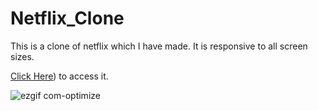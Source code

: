 # Netflix_Clone

This is a clone of netflix  which I have made. It is responsive to all screen sizes.

[Click Here]([https://wespynetflix.netlify.app)) to access it.


![ezgif com-optimize](https://github.com/Wespy07/Netflix_Clone/assets/143990246/8987321e-b1cc-4d5c-b3d0-25ef562b1594)
